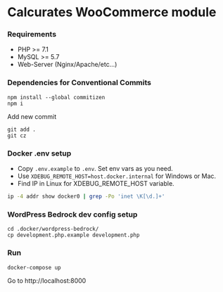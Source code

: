 # Calcurates WooCommerce module

### Requirements

- PHP >= 7.1
- MySQL >= 5.7
- Web-Server (Nginx/Apache/etc...)

### Dependencies for Conventional Commits

```
npm install --global commitizen
npm i
```

Add new commit

```
git add .
git cz
```

### Docker .env setup

- Copy `.env.example` to `.env`. Set env vars as you need.
- Use `XDEBUG_REMOTE_HOST=host.docker.internal` for Windows or Mac.
- Find IP in Linux for XDEBUG_REMOTE_HOST variable.

```bash
ip -4 addr show docker0 | grep -Po 'inet \K[\d.]+'
```

### WordPress Bedrock dev config setup

```
cd .docker/wordpress-bedrock/
cp development.php.example development.php
```

### Run

```bash
docker-compose up
```

Go to http://localhost:8000
